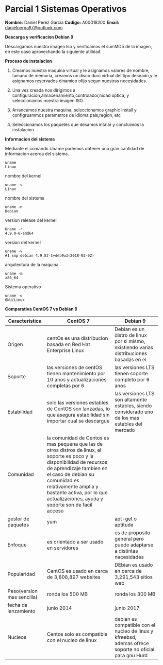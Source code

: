 # Parcial 1 Sistemas Operativos

**Nombre:** Daniel Perez Garcia 
**Codigo:** A00018200
**Email:**  danielperga97@outlook.com 

**Descarga y verificacion Debian 9**

Descargamos nuestra imagen Iso y verificamos el sumMD5 de la imagen, en este caso aprovechando la siguiente utilidad


**Proceso de instalacion**

1. Creamos nuestra maquina virtual y le asignamos valores de nombre, tamano de memoria, creamos un disco duro virtual del tipo deseado,y le asignamos reservados dinamico ofijo segun nuestras necesidades.

2. Una vez creada nos dirigimos a configuracion,almacenamiento,controlador,nidad optica, y seleccionamos nuestra imagen ISO.

3. Arrancamos nuestra maquina, seleccionamos graphic install y configruammos parametros de idioma,pais,region, etc

4. Seleccionamos los paquetes que desamos intalar y concluimos la instalacion



**Informacion del sistema**

Mediante el comando Uname podemos obtener una gran cantidad de informacion acerca del sistema. 

```
uname
Linux
```
nombre del kernel
```
uname -s
Linux
```
nombre del sistema
```
uname -n
Debian
```
version release del kernel 
```
Uname -r 
4.9.0-6-amd64
```
version del kernel
```
uname -v
#1 smp debian 4.9.82-1+deb9u3(2018-03-02)
``` 
arquitectura de la maquina
```
uname -m
x86_64
```
Sistema operativo
``` 
uname -o 
GNU/Linux
``` 

**Comparativa CentOS 7 vs Debian 9**

**Caracteristica** | **CentOS 7** | **Debian 9**
---|---|---
Origen |centOs es una distribucion basada en Red Hat Enterprise Linux| Debian es un distro de linux por si mismo, existiendo varias distribuciones basadas en el
Soporte | las versiones de centOS tienen mantenimiento por 10 anos y actualizaciones completas por 6 | las versiones LTS tienen soporte completo por 6 anos
Estabilidad|solo las versiones estables de CentOS son lanzadas, lo que asegura estabilidad sin importar cual se descargue| las versiones LTS son altamente estables, siendo considerado uno de los mas estables del mercado
Comunidad |la comunidad de Centos es mas pequena que las de otros distros de linux, el soporte es poco y la disponibilidad de recursos de aprendizaje tambien  en el caso de debian su comunidad es relativamente amplia y bastante activa, por lo que actualizaciones, ayuda y soporte son de facil acceso
gestor de paquetes| yum | apt-get o aptitude
Enfoque | es orientado a ser usado en servidores | es de proposito general pero puede adaptarse a distintas necesidades
Popularidad | CentOS es usado en cerca de 3,808,897 websites | DEbian es usado en cerca de 3,291,543 sitios web
Peso(version mas sencilla) | ronda los 500 MB | ronda los 300 MB
fecha de lanzamiento | junio 2014 |junio 2017
Nucleos | Centos solo es compatible con el nucleo de linux | debian es compatible con el nucleo de linux y kfreebsd, ademas ofrece soporte no oficial para gnu Hurd



















